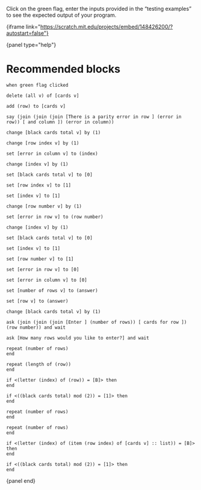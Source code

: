 Click on the green flag, enter the inputs provided in the “testing examples” to
see the expected output of your program.

{iframe link="https://scratch.mit.edu/projects/embed/148426200/?autostart=false"}

{panel type="help"}

# Recommended blocks

```scratch:split:random
when green flag clicked

delete (all v) of [cards v]

add (row) to [cards v]

say (join (join (join [There is a parity error in row ] (error in row)) [ and column ]) (error in column))
```

```scratch:split:random
change [black cards total v] by (1)

change [row index v] by (1)

set [error in column v] to (index)

change [index v] by (1)

set [black cards total v] to [0]

set [row index v] to [1]

set [index v] to [1]

change [row number v] by (1)

set [error in row v] to (row number)

change [index v] by (1)

set [black cards total v] to [0]

set [index v] to [1]

set [row number v] to [1]

set [error in row v] to [0]

set [error in column v] to [0]

set [number of rows v] to (answer)

set [row v] to (answer)

change [black cards total v] by (1)
```

```scratch:split:random
ask (join (join (join [Enter ] (number of rows)) [ cards for row ]) (row number)) and wait

ask [How many rows would you like to enter?] and wait
```

```scratch:split:random
repeat (number of rows)
end

repeat (length of (row))
end

if <(letter (index) of (row)) = [B]> then
end

if <((black cards total) mod (2)) = [1]> then
end

repeat (number of rows)
end

repeat (number of rows)
end

if <(letter (index) of (item (row index) of [cards v] :: list)) = [B]> then
end

if <((black cards total) mod (2)) = [1]> then
end

```

{panel end}

